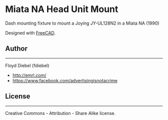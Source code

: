 # Miata NA Head Unit Mount

Dash mounting fixture to mount a Joying JY-UL128N2 in a Miata NA (1990)

Designed with [FreeCAD](http://www.freecadweb.org/).

## Author
--------
Floyd Diebel (fdiebel)
* <http://emrl.com/>
* <https://www.facebook.com/advertisingisnotacrime> 

## License
--------
Creative Commons - Attribution - Share Alike license.  

